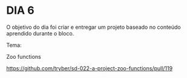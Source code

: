 # DIA 6

O objetivo do dia foi criar e entregar um projeto baseado no conteúdo aprendido durante o bloco.

Tema:

Zoo functions

https://github.com/tryber/sd-022-a-project-zoo-functions/pull/119
